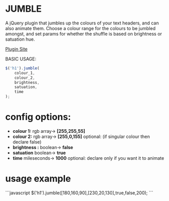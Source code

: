JUMBLE
======

A jQuery plugin that jumbles up the colours of your text headers, and can also animate them. Choose a colour range for the colours to be jumbled amongst, and set params for whether the shuffle is based on brightness or satuation hue.

<a href='http://bite-software.co.uk/jumble'>Plugin Site</a>

BASIC USAGE:
```javascript
$('h1').jumble(
	colour_1,
	colour_2,
	brightness,
	satuation,
	time
);
```
<h1>config options:</h1>
<ul>
<li><b>colour 1:</b> rgb array-> <b>[255,255,55]</b></li>
<li><b>colour 2:</b> rgb array-> <b>[255,0,155]</b> optional: (if singular colour then declare false)</li>
<li><b>brightness :</b> boolean-> <b>false</b></li>
<li><b>satuation</b> boolean-> <b>true</b></li>
<li><b>time</b> mileseconds-> <b>1000</b> optional: declare only if you want it to animate</li>
</ul>
<h1>usage example</h1>
```javascript
$('h1').jumble([180,160,90],[230,20,130],true,false,200);
```